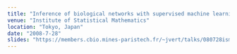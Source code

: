 ```yaml
---
title: "Inference of biological networks with supervised machine learning"
venue: "Institute of Statistical Mathematics"
location: "Tokyo, Japan"
date: "2008-7-28"
slides: "https://members.cbio.mines-paristech.fr/~jvert/talks/080728ism/ism.pdf"
---
```

